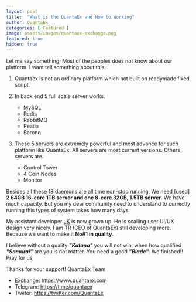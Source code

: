 ```yaml
---
layout: post
title:  "What is the QuantaEx and How to Working"
author: QuantaEx
categories: [ Featured ]
image: assets/images/quantaex-exchange.png
featured: true
hidden: true
---
```


Let me say something; Most of the peoples does not know about our platform. I want tell something about this

1. Quantaex is not an ordinary platform which not built on readymade fixed script.
2. In back end 5 full scale server works.
    + MySQL
    + Redis
    + RabbitMQ
    + Peatio
    + Barong

3. These 5 servers are extremely powerful and most advance for such platform like QuantaEx. All servers are most current versions.
Others servers are.
	+ Control Tower
	+ 4 Coin Nodes
	+ Monitor

Besides all these 18 daemons are all time non-stop running. We need [used] <b>2 64GB 16-core 1TB server and one 8-core 32GB, 1.5TB server</b>. We have much capacity. But you my dear community need to understand to currectly running this types of system  takes how many days.

My assistant developer <a target="_blank" href="https://github.com/imjaireddy">JK</a>  is now grown up. He is scalling user UI/UX design very nicely. I am <a target="_blank" href="https://github.com/bitbd83">TR (CEO of QuantaEx)</a> still developing more. Because we want to make it <b>No#1 in quality</b>.

I believe without a quality <i><b>"Katana"</b></i> you will not win, when how qualified <i><b>"Samurai"</b></i> are you is not matter. You need a good <i><b>"Blade"</b></i>.
We finished!! Pray for us

Thanks for your support!
QuantaEx Team

+ Exchange: <a target="_blank" href="https://www.quantaex.com">https://www.quantaex.com</a>
+ Telegram: <a target="_blank" href="https://t.me/quantaex">https://t.me/quantaex</a>
+ Twiiter: <a target="_blank" href="https://twitter.com/QuantaEx">https://twitter.com/QuantaEx</a>

